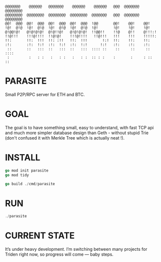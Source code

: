```
@@@@@@@    @@@@@@   @@@@@@@    @@@@@@    @@@@@@   @@@  @@@@@@@  @@@@@@@@
@@@@@@@@  @@@@@@@@  @@@@@@@@  @@@@@@@@  @@@@@@@   @@@  @@@@@@@  @@@@@@@@
@@!  @@@  @@!  @@@  @@!  @@@  @@!  @@@  !@@       @@!    @@!    @@!
!@!  @!@  !@!  @!@  !@!  @!@  !@!  @!@  !@!       !@!    !@!    !@!
@!@@!@!   @!@!@!@!  @!@!!@!   @!@!@!@!  !!@@!!    !!@    @!!    @!!!:!
!!@!!!    !!!@!!!!  !!@!@!    !!!@!!!!   !!@!!!   !!!    !!!    !!!!!:
!!:       !!:  !!!  !!: :!!   !!:  !!!       !:!  !!:    !!:    !!:
:!:       :!:  !:!  :!:  !:!  :!:  !:!      !:!   :!:    :!:    :!:
 ::       ::   :::  ::   :::  ::   :::  :::: ::    ::     ::     :: ::::
 :         :   : :   :   : :   :   : :  :: : :    :       :     : :: ::

```

# PARASITE

Small P2P/RPC server for ETH and BTC.

# GOAL
The goal is to have something small, easy to understand, with fast TCP api and much more simpler database design than Geth - without stupid Trie (don't confused it with Merkle Tree which is actually neat !).

# INSTALL
```go
go mod init parasite
go mod tidy

go build ./cmd/parasite
```

# RUN
```go
./parasite
```
# CURRENT STATE
It’s under heavy development. I’m switching between many projects for Triden right now, so progress will come — baby steps.
